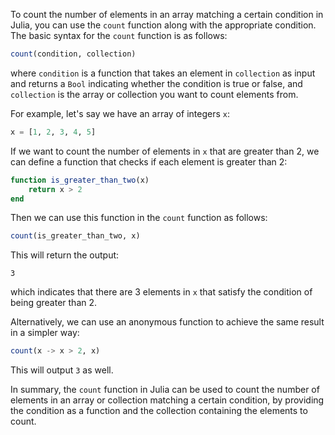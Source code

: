 To count the number of elements in an array matching a certain condition in Julia, you can use the `count` function along with the appropriate condition. The basic syntax for the `count` function is as follows:

```julia
count(condition, collection)
```

where `condition` is a function that takes an element in `collection` as input and returns a `Bool` indicating whether the condition is true or false, and `collection` is the array or collection you want to count elements from.

For example, let's say we have an array of integers `x`:

```julia
x = [1, 2, 3, 4, 5]
```

If we want to count the number of elements in `x` that are greater than 2, we can define a function that checks if each element is greater than 2:

```julia
function is_greater_than_two(x)
    return x > 2
end
```

Then we can use this function in the `count` function as follows:

```julia
count(is_greater_than_two, x)
```

This will return the output:

```
3
```

which indicates that there are 3 elements in `x` that satisfy the condition of being greater than 2.

Alternatively, we can use an anonymous function to achieve the same result in a simpler way:

```julia
count(x -> x > 2, x)
```

This will output `3` as well.

In summary, the `count` function in Julia can be used to count the number of elements in an array or collection matching a certain condition, by providing the condition as a function and the collection containing the elements to count.
